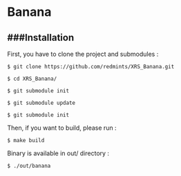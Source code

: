 # Banana

###Installation
----
First, you have to clone the project and submodules :

`$ git clone https://github.com/redmints/XRS_Banana.git`

`$ cd XRS_Banana/`

`$ git submodule init`

`$ git submodule update`

`$ git submodule init`

Then, if you want to build, please run :

`$ make build`

Binary is available in out/ directory :

`$ ./out/banana`
